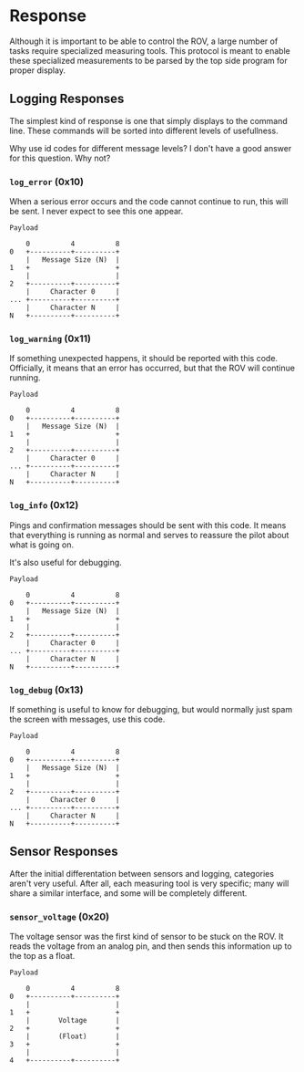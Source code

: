 
# Response

Although it is important to be able to control the ROV, a large number of tasks
require specialized measuring tools. This protocol is meant to enable these
specialized measurements to be parsed by the top side program for proper
display.

## Logging Responses

The simplest kind of response is one that simply displays to the command line.
These commands will be sorted into different levels of usefullness.

Why use id codes for different message levels? I don't have a good answer for
this question. Why not?

### `log_error` (0x10)

When a serious error occurs and the code cannot continue to run, this will be
sent. I never expect to see this one appear.

```
Payload

    0          4          8
0   +----------+----------+
    |   Message Size (N)  |
1   +                     +
    |                     |
2   +----------+----------+
    |     Character 0     |
... +----------+----------+
    |     Character N     |
N   +----------+----------+
```

### `log_warning` (0x11)

If something unexpected happens, it should be reported with this code.
Officially, it means that an error has occurred, but that the ROV will continue
running.

```
Payload

    0          4          8
0   +----------+----------+
    |   Message Size (N)  |
1   +                     +
    |                     |
2   +----------+----------+
    |     Character 0     |
... +----------+----------+
    |     Character N     |
N   +----------+----------+
```

### `log_info` (0x12)

Pings and confirmation messages should be sent with this code. It means that
everything is running as normal and serves to reassure the pilot about what is
going on.

It's also useful for debugging.

```
Payload

    0          4          8
0   +----------+----------+
    |   Message Size (N)  |
1   +                     +
    |                     |
2   +----------+----------+
    |     Character 0     |
... +----------+----------+
    |     Character N     |
N   +----------+----------+
```

### `log_debug` (0x13)

If something is useful to know for debugging, but would normally just spam the
screen with messages, use this code.

```
Payload

    0          4          8
0   +----------+----------+
    |   Message Size (N)  |
1   +                     +
    |                     |
2   +----------+----------+
    |     Character 0     |
... +----------+----------+
    |     Character N     |
N   +----------+----------+
```

## Sensor Responses

After the initial differentation between sensors and logging, categories aren't
very useful. After all, each measuring tool is very specific; many will share
a similar interface, and some will be completely different.

### `sensor_voltage` (0x20)

The voltage sensor was the first kind of sensor to be stuck on the ROV. It reads
the voltage from an analog pin, and then sends this information up to the top
as a float.

```
Payload

    0          4          8
0   +----------+----------+
    |                     |
1   +                     +
    |       Voltage       |
2   +                     +
    |       (Float)       |
3   +                     +
    |                     |
4   +----------+----------+
```
